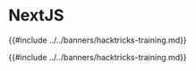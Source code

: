 # NextJS

{{#include ../../banners/hacktricks-training.md}}

{{#include ../../banners/hacktricks-training.md}}

